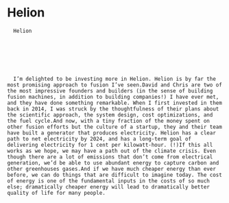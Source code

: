 # Helion


    
  
    

    
      Helion

      
    
  

  
    
      I’m delighted to be investing more in Helion. Helion is by far the most promising approach to fusion I’ve seen.David and Chris are two of the most impressive founders and builders (in the sense of building fusion machines, in addition to building companies!) I have ever met, and they have done something remarkable. When I first invested in them back in 2014, I was struck by the thoughtfulness of their plans about the scientific approach, the system design, cost optimizations, and the fuel cycle.And now, with a tiny fraction of the money spent on other fusion efforts but the culture of a startup, they and their team have built a generator that produces electricity. Helion has a clear path to net electricity by 2024, and has a long-term goal of delivering electricity for 1 cent per kilowatt-hour. (!)If this all works as we hope, we may have a path out of the climate crisis. Even though there are a lot of emissions that don’t come from electrical generation, we’d be able to use abundant energy to capture carbon and other greenhouses gases.And if we have much cheaper energy than ever before, we can do things that are difficult to imagine today. The cost of energy is one of the fundamental inputs in the costs of so much else; dramatically cheaper energy will lead to dramatically better quality of life for many people.
    
  


  
